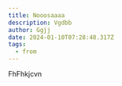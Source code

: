 ```yaml
---
title: Nooosaaaa
description: Vgdbb
author: Ggjj
date: 2024-01-10T07:28:48.317Z
tags:
  - from
---
```

FhFhkjcvn